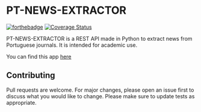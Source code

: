 # PT-NEWS-EXTRACTOR
[![forthebadge](https://forthebadge.com/images/badges/made-with-python.svg)](https://forthebadge.com)
[![Coverage Status](https://coveralls.io/repos/github/spamz23/PT-NEWS_EXTRACTOR/badge.svg?branch=master)](https://coveralls.io/github/spamz23/PT-NEWS_EXTRACTOR?branch=master)

PT-NEWS-EXTRACTOR is a REST API made in Python to extract news from Portuguese journals. It is intended for academic use.

You can find this app [here](https://pt-news-extractor.herokuapp.com/api/v1/)

## Contributing
Pull requests are welcome. For major changes, please open an issue first to discuss what you would like to change. Please make sure to update tests as appropriate.
